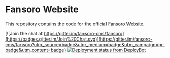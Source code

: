 # Fansoro Website
This repository contains the code for the official [Fansoro Website.](http://fansoro.org)

[![Join the chat at https://gitter.im/fansoro-cms/fansoro](https://badges.gitter.im/Join%20Chat.svg)](https://gitter.im/fansoro-cms/fansoro?utm_source=badge&utm_medium=badge&utm_campaign=pr-badge&utm_content=badge) [![Deployment status from DeployBot](https://fansoro.deploybot.com/badge/45290642062167/60796.svg)](http://deploybot.com)

